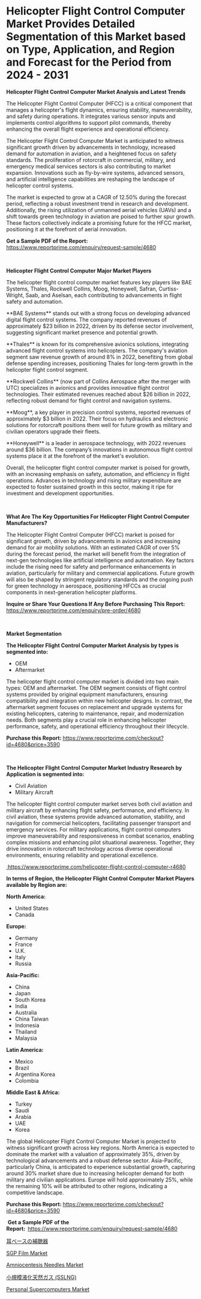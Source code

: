 <p><h1>Helicopter Flight Control Computer Market Provides Detailed Segmentation of this Market based on Type, Application, and Region and Forecast for the Period from 2024 - 2031</h1></p><p><strong>Helicopter Flight Control Computer Market Analysis and Latest Trends</strong></p>
<p><p>The Helicopter Flight Control Computer (HFCC) is a critical component that manages a helicopter's flight dynamics, ensuring stability, maneuverability, and safety during operations. It integrates various sensor inputs and implements control algorithms to support pilot commands, thereby enhancing the overall flight experience and operational efficiency.</p><p>The Helicopter Flight Control Computer Market is anticipated to witness significant growth driven by advancements in technology, increased demand for automation in aviation, and a heightened focus on safety standards. The proliferation of rotorcraft in commercial, military, and emergency medical services sectors is also contributing to market expansion. Innovations such as fly-by-wire systems, advanced sensors, and artificial intelligence capabilities are reshaping the landscape of helicopter control systems. </p><p>The market is expected to grow at a CAGR of 12.50% during the forecast period, reflecting a robust investment trend in research and development. Additionally, the rising utilization of unmanned aerial vehicles (UAVs) and a shift towards green technology in aviation are poised to further spur growth. These factors collectively indicate a promising future for the HFCC market, positioning it at the forefront of aerial innovation.</p></p>
<p><strong>Get a Sample PDF of the Report:&nbsp;</strong> <a href="https://www.reportprime.com/enquiry/request-sample/4680">https://www.reportprime.com/enquiry/request-sample/4680</a></p>
<p>&nbsp;</p>
<p><strong>Helicopter Flight Control Computer Major Market Players</strong></p>
<p><p>The helicopter flight control computer market features key players like BAE Systems, Thales, Rockwell Collins, Moog, Honeywell, Safran, Curtiss-Wright, Saab, and Aselsan, each contributing to advancements in flight safety and automation.</p><p>**BAE Systems** stands out with a strong focus on developing advanced digital flight control systems. The company reported revenues of approximately $23 billion in 2022, driven by its defense sector involvement, suggesting significant market presence and potential growth.</p><p>**Thales** is known for its comprehensive avionics solutions, integrating advanced flight control systems into helicopters. The company's aviation segment saw revenue growth of around 8% in 2022, benefiting from global defense spending increases, positioning Thales for long-term growth in the helicopter flight control segment.</p><p>**Rockwell Collins** (now part of Collins Aerospace after the merger with UTC) specializes in avionics and provides innovative flight control technologies. Their estimated revenues reached about $26 billion in 2022, reflecting robust demand for flight control and navigation systems.</p><p>**Moog**, a key player in precision control systems, reported revenues of approximately $3 billion in 2022. Their focus on hydraulics and electronic solutions for rotorcraft positions them well for future growth as military and civilian operators upgrade their fleets.</p><p>**Honeywell** is a leader in aerospace technology, with 2022 revenues around $36 billion. The company’s innovations in autonomous flight control systems place it at the forefront of the market's evolution.</p><p>Overall, the helicopter flight control computer market is poised for growth, with an increasing emphasis on safety, automation, and efficiency in flight operations. Advances in technology and rising military expenditure are expected to foster sustained growth in this sector, making it ripe for investment and development opportunities.</p></p>
<p>&nbsp;</p>
<p><strong>What Are The Key Opportunities For Helicopter Flight Control Computer Manufacturers?</strong></p>
<p><p>The Helicopter Flight Control Computer (HFCC) market is poised for significant growth, driven by advancements in avionics and increasing demand for air mobility solutions. With an estimated CAGR of over 5% during the forecast period, the market will benefit from the integration of next-gen technologies like artificial intelligence and automation. Key factors include the rising need for safety and performance enhancements in aviation, particularly for military and commercial applications. Future growth will also be shaped by stringent regulatory standards and the ongoing push for green technology in aerospace, positioning HFCCs as crucial components in next-generation helicopter platforms.</p></p>
<p><strong>Inquire or Share Your Questions If Any Before Purchasing This Report:</strong> <a href="https://www.reportprime.com/enquiry/pre-order/4680">https://www.reportprime.com/enquiry/pre-order/4680</a></p>
<p>&nbsp;</p>
<p><strong>Market Segmentation</strong></p>
<p><strong>The Helicopter Flight Control Computer Market Analysis by types is segmented into:</strong></p>
<p><ul><li>OEM</li><li>Aftermarket</li></ul></p>
<p><p>The helicopter flight control computer market is divided into two main types: OEM and aftermarket. The OEM segment consists of flight control systems provided by original equipment manufacturers, ensuring compatibility and integration within new helicopter designs. In contrast, the aftermarket segment focuses on replacement and upgrade systems for existing helicopters, catering to maintenance, repair, and modernization needs. Both segments play a crucial role in enhancing helicopter performance, safety, and operational efficiency throughout their lifecycle.</p></p>
<p><strong>Purchase this Report:&nbsp;</strong><a href="https://www.reportprime.com/checkout?id=4680&price=3590">https://www.reportprime.com/checkout?id=4680&price=3590</a></p>
<p>&nbsp;</p>
<p><strong>The Helicopter Flight Control Computer Market Industry Research by Application is segmented into:</strong></p>
<p><ul><li>Civil Aviation</li><li>Military Aircraft</li></ul></p>
<p><p>The helicopter flight control computer market serves both civil aviation and military aircraft by enhancing flight safety, performance, and efficiency. In civil aviation, these systems provide advanced automation, stability, and navigation for commercial helicopters, facilitating passenger transport and emergency services. For military applications, flight control computers improve maneuverability and responsiveness in combat scenarios, enabling complex missions and enhancing pilot situational awareness. Together, they drive innovation in rotorcraft technology across diverse operational environments, ensuring reliability and operational excellence.</p></p>
<p><a href="https://www.reportprime.com/helicopter-flight-control-computer-r4680">&nbsp;https://www.reportprime.com/helicopter-flight-control-computer-r4680</a></p>
<p><strong>In terms of Region, the Helicopter Flight Control Computer Market Players available by Region are:</strong></p>
<p>
    <p> <strong> North America: </strong>
        <ul>
            <li>United States</li>
            <li>Canada</li>
        </ul>
        </p> 
    <p> <strong> Europe: </strong>
        <ul>
            <li>Germany</li>
            <li>France</li>
            <li>U.K.</li>
            <li>Italy</li>
            <li>Russia</li>
        </ul>
        </p> 
    <p> <strong> Asia-Pacific: </strong>
        <ul>
            <li>China</li>
            <li>Japan</li>
            <li>South Korea</li>
            <li>India</li>
            <li>Australia</li>
            <li>China Taiwan</li>
            <li>Indonesia</li>
            <li>Thailand</li>
            <li>Malaysia</li>
        </ul>
        </p> 
    <p> <strong> Latin America: </strong>
        <ul>
            <li>Mexico</li>
            <li>Brazil</li>
            <li>Argentina Korea</li>
            <li>Colombia</li>
        </ul>
        </p> 
    <p> <strong> Middle East & Africa: </strong>
        <ul>
            <li>Turkey</li>
            <li>Saudi</li>
            <li>Arabia</li>
            <li>UAE</li>
            <li>Korea</li>
        </ul>
    </p>
    </p>
<p><p>The global Helicopter Flight Control Computer Market is projected to witness significant growth across key regions. North America is expected to dominate the market with a valuation of approximately 35%, driven by technological advancements and a robust defense sector. Asia-Pacific, particularly China, is anticipated to experience substantial growth, capturing around 30% market share due to increasing helicopter demand for both military and civilian applications. Europe will hold approximately 25%, while the remaining 10% will be attributed to other regions, indicating a competitive landscape.</p></p>
<p><strong>Purchase this Report: </strong><a href="https://www.reportprime.com/checkout?id=4680&price=3590">https://www.reportprime.com/checkout?id=4680&price=3590</a></p>
<p>&nbsp;<strong>Get a Sample PDF of the Report:&nbsp;&nbsp;</strong><a href="https://www.reportprime.com/enquiry/request-sample/4680">https://www.reportprime.com/enquiry/request-sample/4680</a></p>
<p><strong></strong></p>
<p><p><a href="https://medium.com/@skylarreilly36/ear-based-hearing-aids-market-%E3%81%AE%E3%82%B0%E3%83%AD%E3%83%BC%E3%83%90%E3%83%AB%E5%B8%82%E5%A0%B4%E6%A6%82%E8%A6%81%E3%81%AF-%E4%B8%96%E7%95%8C%E3%81%8A%E3%82%88%E3%81%B3%E4%B8%BB%E8%A6%81%E5%B8%82%E5%A0%B4%E3%81%AB%E3%81%8A%E3%81%91%E3%82%8B%E6%A5%AD%E7%95%8C%E3%81%AB%E5%BD%B1%E9%9F%BF%E3%82%92%E4%B8%8E%E3%81%88%E3%82%8B%E4%B8%BB%E8%A6%81%E3%81%AA%E3%83%88%E3%83%AC%E3%83%B3%E3%83%89%E3%81%AB%E3%81%A4%E3%81%84%E3%81%A6-%E7%8B%AC%E8%87%AA%E3%81%AE%E8%A6%96%E7%82%B9%E3%82%92%E6%8F%90%E4%BE%9B%E3%81%97%E3%81%BE%E3%81%99-edf0e1d91612">耳ベースの補聴器</a></p><p><a href="https://issuu.com/reportprime-2/docs/sgp-film-market-size-2030.pptx_8435b642663de0">SGP Film Market</a></p><p><a href="https://www.linkedin.com/pulse/amniocentesis-needles-market-trends-regional-insights-forecasted-w6pee?trackingId=LLj4yEz8QJOpaRZf1ktr%2Fg%3D%3D">Amniocentesis Needles Market</a></p><p><a href="https://medium.com/@skylarreilly36/2024%E5%B9%B4%E3%81%8B%E3%82%892031%E5%B9%B4%E3%81%AB%E3%81%8B%E3%81%91%E3%81%A6-%E5%B0%8F%E8%A6%8F%E6%A8%A1lng-sslng-%E5%B8%82%E5%A0%B4%E3%81%AF%E3%81%A9%E3%81%AE%E3%82%88%E3%81%86%E3%81%AB%E5%A4%89%E5%8C%96%E3%81%99%E3%82%8B%E3%81%AE%E3%81%8B-09108e2862f6">小規模液化天然ガス (SSLNG)</a></p><p><a href="https://github.com/MonroeBullock54/Market-Research-Report-List-1/blob/main/personal-supercomputers-market.md">Personal Supercomputers Market</a></p></p>